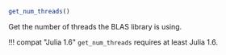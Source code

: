 ```julia
get_num_threads()
```

Get the number of threads the BLAS library is using.

!!! compat "Julia 1.6"
    `get_num_threads` requires at least Julia 1.6.

